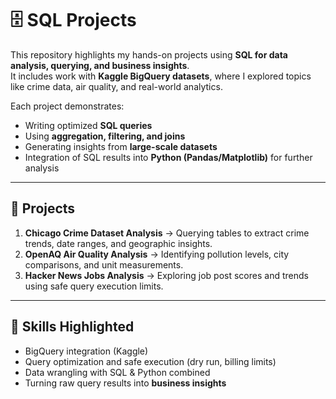 # 🗄️ SQL Projects

This repository highlights my hands-on projects using **SQL for data analysis, querying, and business insights**.  
It includes work with **Kaggle BigQuery datasets**, where I explored topics like crime data, air quality, and real-world analytics.

Each project demonstrates:
- Writing optimized **SQL queries**  
- Using **aggregation, filtering, and joins**  
- Generating insights from **large-scale datasets**  
- Integration of SQL results into **Python (Pandas/Matplotlib)** for further analysis  

---

## 📂 Projects
1. **Chicago Crime Dataset Analysis** → Querying tables to extract crime trends, date ranges, and geographic insights.  
2. **OpenAQ Air Quality Analysis** → Identifying pollution levels, city comparisons, and unit measurements.  
3. **Hacker News Jobs Analysis** → Exploring job post scores and trends using safe query execution limits.  

---

## 🚀 Skills Highlighted
- BigQuery integration (Kaggle)  
- Query optimization and safe execution (dry run, billing limits)  
- Data wrangling with SQL & Python combined  
- Turning raw query results into **business insights**  
